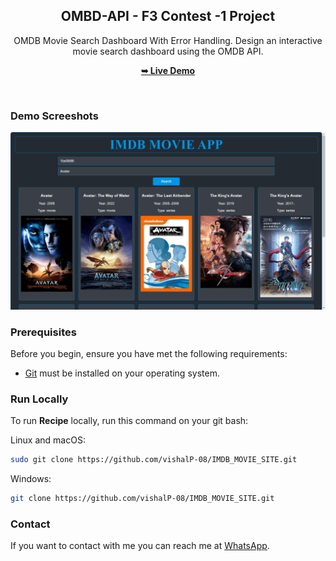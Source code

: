 <div align="center">
  <h2 align="center">OMBD-API - F3 Contest -1 Project</h2>

 OMDB Movie Search Dashboard With Error Handling. Design an interactive movie search dashboard using the OMDB API.

  <a href="https://vishalp-08.github.io/IMDB_MOVIE_SITE/"><strong>➥ Live Demo</strong></a>

</div>

<br />

### Demo Screeshots

![Weather Desktop Demo](./Sample/img1.png "Desktop Demo")

### Prerequisites

Before you begin, ensure you have met the following requirements:

* [Git](https://git-scm.com/downloads "Download Git") must be installed on your operating system.

### Run Locally

To run **Recipe** locally, run this command on your git bash:

Linux and macOS:

```bash
sudo git clone https://github.com/vishalP-08/IMDB_MOVIE_SITE.git
```

Windows:

```bash
git clone https://github.com/vishalP-08/IMDB_MOVIE_SITE.git
```

### Contact

If you want to contact with me you can reach me at [WhatsApp](https://wa.me/917992199075).

